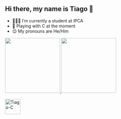 ## Hi there, my name is Tiago 👋

- 👨🏻‍🎓 I’m currently a student at IPCA
- 📖 Playing with C at the moment
- 😉 My pronouns are He/Him

<div>
  <a href="https://github.com/tiagolima2005/tiagolima2005">
    <img height="180em" src="https://github-readme-stats.vercel.app/api?username=tiagolima2005&theme=merko&show_icons=true" />
    <img height="180em" src="https://github-readme-stats.vercel.app/api/top-langs/?username=tiagolima2005&layout=compact&langs_count=16&theme=merko" />
</div>

<div style="display: inline_block"><br>
  <img align="center" alt="Tiago-C" height="50" width="50" src="https://cdn.jsdelivr.net/gh/devicons/devicon@latest/icons/c/c-original.svg">
</div>
